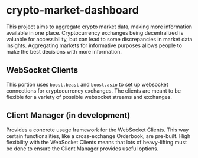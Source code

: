 # crypto-market-dashboard
This project aims to aggregate crypto market data, making more information available in one place. Cryptocurrency exchanges being decentralized is valuable for accessibility, but can lead to some discrepancies in market data insights. Aggregating markets for informative purposes allows people to make the best decisions with more information.

## WebSocket Clients
This portion uses ```boost.beast``` and ```boost.asio``` to set up websocket connections for cryptocurrency exchanges. The clients are meant to be flexible for a variety of possible websocket streams and exchanges. 

## Client Manager (in development)
Provides a concrete usage framework for the WebSocket Clients. This way certain functionalities, like a cross-exchange Orderbook, are pre-built. High flexibility with the WebSocket Clients means that lots of heavy-lifting must be done to ensure the Client Manager provides useful options.
